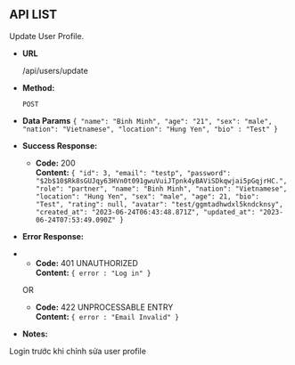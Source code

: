 **API LIST**
----
  Update User Profile.

* **URL**

  /api/users/update

* **Method:**
  
  `POST`

* **Data Params**
`{
    "name": "Binh Minh",
    "age": "21",
    "sex": "male",
    "nation": "Vietnamese",
    "location": "Hung Yen",
    "bio" : "Test"
}`

* **Success Response:**
  
  * **Code:** 200 <br />
    **Content:** `{
    "id": 3,
    "email": "testp",
    "password": "$2b$10$Rk8sGUJqy63HVn0t091gwuVuiJTpnk4yBAViSDkqwjai5pGqjrHC.",
    "role": "partner",
    "name": "Binh Minh",
    "nation": "Vietnamese",
    "location": "Hung Yen",
    "sex": "male",
    "age": 21,
    "bio": "Test",
    "rating": null,
    "avatar": "test/ggmtadhwdxl5kndcknsy",
    "created_at": "2023-06-24T06:43:48.871Z",
    "updated_at": "2023-06-24T07:53:49.090Z"
}`
 
* **Error Response:**
* 
  * **Code:** 401 UNAUTHORIZED <br />
    **Content:** `{ error : "Log in" }`

  OR

  * **Code:** 422 UNPROCESSABLE ENTRY <br />
    **Content:** `{ error : "Email Invalid" }`

* **Notes:**

 Login trước khi chỉnh sửa user profile
